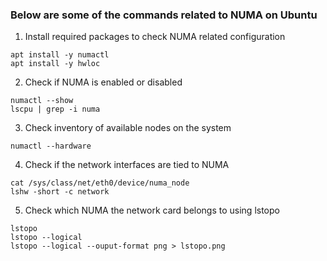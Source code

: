  ### Below are some of the commands related to NUMA on Ubuntu
 
1. Install required packages to check NUMA related configuration
```
apt install -y numactl
apt install -y hwloc
```
2. Check if NUMA is enabled or disabled
```
numactl --show
lscpu | grep -i numa
```
3. Check inventory of available nodes on the system
```
numactl --hardware
```
4. Check if the network interfaces are tied to NUMA
```
cat /sys/class/net/eth0/device/numa_node
lshw -short -c network
```
5. Check which NUMA the network card belongs to using lstopo
```
lstopo
lstopo --logical
lstopo --logical --ouput-format png > lstopo.png
```
